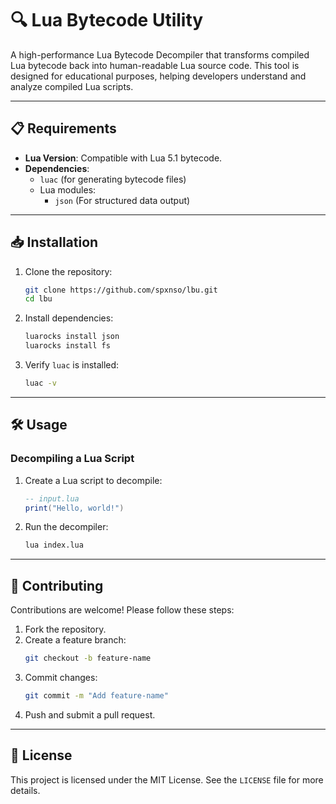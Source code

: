 
# 🔍 Lua Bytecode Utility

A high-performance Lua Bytecode Decompiler that transforms compiled Lua bytecode back into human-readable Lua source code. This tool is designed for educational purposes, helping developers understand and analyze compiled Lua scripts.

---

## 📋 Requirements

- **Lua Version**: Compatible with Lua 5.1 bytecode.
- **Dependencies**:
  - `luac` (for generating bytecode files)
  - Lua modules:
    - `json` (For structured data output)

---

## 📥 Installation

1. Clone the repository:
   ```bash
   git clone https://github.com/spxnso/lbu.git
   cd lbu
   ```

2. Install dependencies:
   ```bash
   luarocks install json
   luarocks install fs
   ```

3. Verify `luac` is installed:
   ```bash
   luac -v
   ```

---

## 🛠️ Usage

### Decompiling a Lua Script
1. Create a Lua script to decompile:
   ```lua
   -- input.lua
   print("Hello, world!")
   ```

3. Run the decompiler:
   ```bash
   lua index.lua
   ```


---

## 🤝 Contributing

Contributions are welcome! Please follow these steps:

1. Fork the repository.
2. Create a feature branch:
   ```bash
   git checkout -b feature-name
   ```
3. Commit changes:
   ```bash
   git commit -m "Add feature-name"
   ```
4. Push and submit a pull request.

---

## 📜 License

This project is licensed under the MIT License. See the `LICENSE` file for more details.
